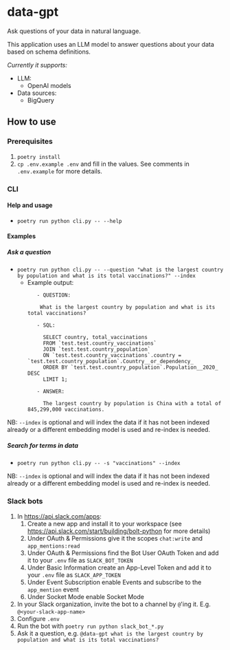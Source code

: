 # data-gpt

Ask questions of your data in natural language.

This application uses an LLM model to
answer questions about your data based on schema definitions.

*Currently it supports:*
 - LLM: 
   - OpenAI models
 - Data sources:
   - BigQuery 

## How to use

### Prerequisites

1. `poetry install`
2. `cp .env.example .env` and fill in the values. 
See comments in `.env.example` for more details.

### CLI

#### Help and usage

- `poetry run python cli.py -- --help`

#### Examples

##### Ask a question

- `poetry run python cli.py -- --question "what is the largest country by population and what is its total vaccinations?" --index` 
   - Example output:
      ```
         - QUESTION:

          What is the largest country by population and what is its total vaccinations?

         - SQL:

           SELECT country, total_vaccinations
           FROM `test.test.country_vaccinations`
           JOIN `test.test.country_population`
           ON `test.test.country_vaccinations`.country = `test.test.country_population`.Country__or_dependency_
           ORDER BY `test.test.country_population`.Population__2020_ DESC
           LIMIT 1;

         - ANSWER:

           The largest country by population is China with a total of 845,299,000 vaccinations.

NB: `--index` is optional and will index the data if it has not been indexed already
or a different embedding model is used and re-index is needed.

##### Search for terms in data

- `poetry run python cli.py -- -s "vaccinations" --index`

NB: `--index` is optional and will index the data if it has not been indexed already
or a different embedding model is used and re-index is needed.

### Slack bots

1. In https://api.slack.com/apps:
   1. Create a new app and install it to your workspace (see https://api.slack.com/start/building/bolt-python for more details)
   2. Under OAuth & Permissions give it the scopes `chat:write` and `app_mentions:read`
   3. Under OAuth & Permissions find the Bot User OAuth Token and add it to your `.env` file as `SLACK_BOT_TOKEN`
   4. Under Basic Information create an App-Level Token and add it to your `.env` file as `SLACK_APP_TOKEN`
   5. Under Event Subscription enable Events and subscribe to the `app_mention` event
   6. Under Socket Mode enable Socket Mode
2. In your Slack organization, invite the bot to a channel by `@`'ing it. E.g. `@<your-slack-app-name>`
3. Configure `.env`
4. Run the bot with `poetry run python slack_bot_*.py`
5. Ask it a question, e.g. `@data-gpt what is the largest country by population and what is its total vaccinations?`